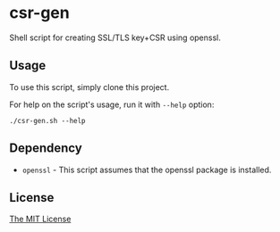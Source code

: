 # csr-gen

Shell script for creating SSL/TLS key+CSR using openssl.

## Usage

To use this script, simply clone this project.

For help on the script's usage, run it with ```--help``` option:
```shell
./csr-gen.sh --help
```

## Dependency

* ```openssl``` - This script assumes that the openssl package is installed.

## License

[The MIT License](https://opensource.org/licenses/MIT)
